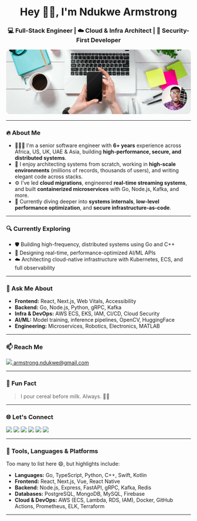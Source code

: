 <h1 align="center">Hey 👋🏾, I'm Ndukwe Armstrong</h1>
<h3 align="center">💻 Full-Stack Engineer | ☁️ Cloud & Infra Architect | 🔐 Security-First Developer</h3>

<p align="center">
  <img src="https://raw.githubusercontent.com/armstrong99/armstrong99/40100dd8f92b6a3c669f78604a9d33c70825956b/mybannerGit.svg" alt="armstrong banner" />
</p>

---

### 🔥 About Me

- 👨🏾‍💻 I'm a senior software engineer with **6+ years** experience across Africa, US, UK, UAE & Asia, building **high-performance, secure, and distributed systems**.
- 🧠 I enjoy architecting systems from scratch, working in **high-scale environments** (millions of records, thousands of users), and writing elegant code across stacks.
- ⚙️ I've led **cloud migrations**, engineered **real-time streaming systems**, and built **containerized microservices** with Go, Node.js, Kafka, and more.
- 🌱 Currently diving deeper into **systems internals**, **low-level performance optimization**, and **secure infrastructure-as-code**.

---

### 🔍 Currently Exploring

- 🛡 Building high-frequency, distributed systems using Go and C++
- 🧬 Designing real-time, performance-optimized AI/ML APIs
- ☁️ Architecting cloud-native infrastructure with Kubernetes, ECS, and full observability

---

### 💬 Ask Me About

- **Frontend:** React, Next.js, Web Vitals, Accessibility
- **Backend:** Go, Node.js, Python, gRPC, Kafka
- **Infra & DevOps:** AWS ECS, EKS, IAM, CI/CD, Cloud Security
- **AI/ML:** Model training, inference pipelines, OpenCV, HuggingFace
- **Engineering:** Microservices, Robotics, Electronics, MATLAB

---

### 📫 Reach Me

<a href="mailto:armstrong.ndukwe@gmail.com"><img src="https://mailmeteor.com/logos/assets/PNG/Gmail_Logo_256px.png" height="15" /> armstrong.ndukwe@gmail.com</a>

---

### 🧠 Fun Fact
> I pour cereal before milk. Always. 🥣😉

---

### 🌐 Let's Connect

<p align="left">
<a href="https://twitter.com/ai_lift"><img src="https://cdn-icons-png.flaticon.com/512/733/733579.png" width="30"/></a>
<a href="https://www.linkedin.com/in/ndukwearmstrong/"><img src="https://cdn-icons-png.flaticon.com/512/174/174857.png" width="30"/></a>
<a href="https://stackoverflow.com/users/12482867/nc-armstrong"><img src="https://cdn-icons-png.flaticon.com/512/2111/2111628.png" width="30"/></a>
<a href="https://medium.com/@ndukwearmstrong"><img src="https://cdn-icons-png.flaticon.com/512/5968/5968906.png" width="30"/></a>
<a href="https://hashnode.com/@armstrong-ndukwe"><img src="https://cdn.hashnode.com/res/hashnode/image/upload/v1611902473383/CDyAuTy75.png" width="30"/></a>
<a href="https://www.hackerrank.com/ndukwe_armstrong"><img src="https://cdn.worldvectorlogo.com/logos/hackerrank.svg" width="30"/></a>
</p>

---

### 🧰 Tools, Languages & Platforms

Too many to list here 😄, but highlights include:

- **Languages:** Go, TypeScript, Python, C++, Swift, Kotlin
- **Frontend:** React, Next.js, Vue, React Native
- **Backend:** Node.js, Express, FastAPI, gRPC, Kafka, Redis
- **Databases:** PostgreSQL, MongoDB, MySQL, Firebase
- **Cloud & DevOps:** AWS (ECS, Lambda, RDS, IAM), Docker, GitHub Actions, Prometheus, ELK, Terraform

---

 

<!-- Feel free to remove or re-order sections if needed -->
